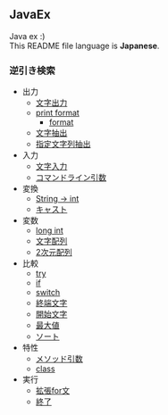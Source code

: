 ## JavaEx

Java ex :)  
This README file language is **Japanese**.

### 逆引き検索
- 出力
  - [文字出力](JavaLesson/src/lesson/chap00/ALesson.java)
  - [print format](JavaLesson/src/lesson/chap01/BLesson.java)
    - [format](JavaLesson/src/lesson/chap05/BLesson.java)
  - [文字抽出](JavaLesson/src/lesson/chap02/BLesson.java)
  - [指定文字列抽出](JavaLesson/src/lesson/chap06/CLesson.java)
- 入力
  - [文字入力](JavaLesson/src/lesson/chap02/ALesson.java)
  - [コマンドライン引数](JavaLesson/src/lesson/chap08/BLesson.java)
- 変換
  - [String -> int](JavaLesson/src/lesson/chap02/ALesson.java)
  - [キャスト](JavaLesson/src/lesson/chap02/BLesson.java)
- 変数
  - [long int](JavaLesson/src/lesson/chap01/ALesson.java)
  - [文字配列](JavaLesson/src/lesson/chap02/ALesson.java)
  - [2次元配列](JavaLesson/src/lesson/chap08/DLesson.java)
- 比較
  - [try](JavaLesson/src/lesson/chap02/ALesson.java)
  - [if](JavaLesson/src/lesson/chap03/ALesson.java)
  - [switch](JavaLesson/src/lesson/chap04/ALesson.java)
  - [終端文字](JavaLesson/src/lesson/chap06/ALesson.java)
  - [開始文字](JavaLesson/src/lesson/chap06/CLesson.java)
  - [最大値](JavaLesson/src/lesson/chap08/CLesson.java)
  - [ソート](JavaLesson/src/lesson/chap08/ELesson.java)
- 特性
  - [メソッド引数](JavaLesson/src/lesson/chap07/DLesson.java)
  - [class](JavaLesson/src/lesson/chap07/ELesson.java)
- 実行
  - [拡張for文](JavaLesson/src/lesson/chap08/ALesson.java)
  - [終了](JavaLesson/src/lesson/chap08/BLesson.java)
